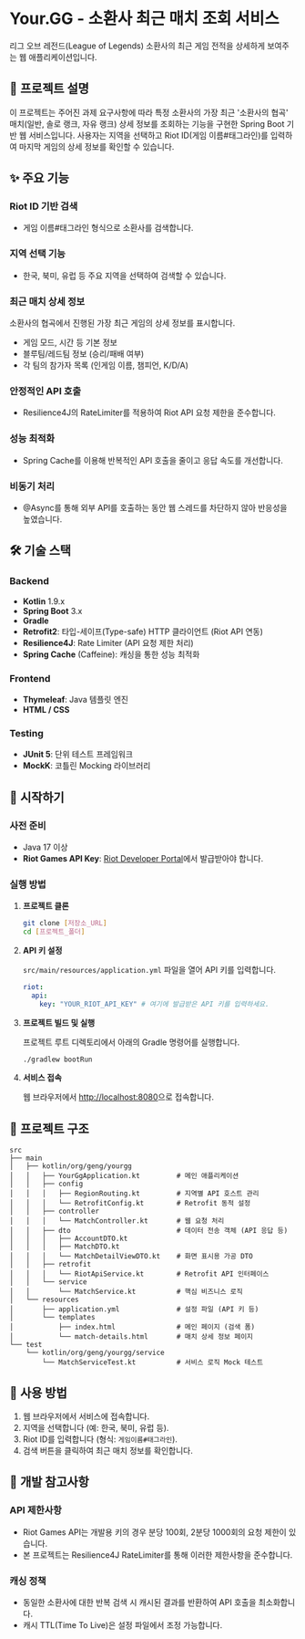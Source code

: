 # Your.GG - 소환사 최근 매치 조회 서비스

리그 오브 레전드(League of Legends) 소환사의 최근 게임 전적을 상세하게 보여주는 웹 애플리케이션입니다.

## 📝 프로젝트 설명

이 프로젝트는 주어진 과제 요구사항에 따라 특정 소환사의 가장 최근 '소환사의 협곡' 매치(일반, 솔로 랭크, 자유 랭크) 상세 정보를 조회하는 기능을 구현한 Spring Boot 기반 웹 서비스입니다. 사용자는 지역을 선택하고 Riot ID(게임 이름#태그라인)를 입력하여 마지막 게임의 상세 정보를 확인할 수 있습니다.

## ✨ 주요 기능

### Riot ID 기반 검색
- 게임 이름#태그라인 형식으로 소환사를 검색합니다.

### 지역 선택 기능
- 한국, 북미, 유럽 등 주요 지역을 선택하여 검색할 수 있습니다.

### 최근 매치 상세 정보
소환사의 협곡에서 진행된 가장 최근 게임의 상세 정보를 표시합니다.
- 게임 모드, 시간 등 기본 정보
- 블루팀/레드팀 정보 (승리/패배 여부)
- 각 팀의 참가자 목록 (인게임 이름, 챔피언, K/D/A)

### 안정적인 API 호출
- Resilience4J의 RateLimiter를 적용하여 Riot API 요청 제한을 준수합니다.

### 성능 최적화
- Spring Cache를 이용해 반복적인 API 호출을 줄이고 응답 속도를 개선합니다.

### 비동기 처리
- @Async를 통해 외부 API를 호출하는 동안 웹 스레드를 차단하지 않아 반응성을 높였습니다.

## 🛠️ 기술 스택

### Backend
- **Kotlin** 1.9.x
- **Spring Boot** 3.x
- **Gradle**
- **Retrofit2**: 타입-세이프(Type-safe) HTTP 클라이언트 (Riot API 연동)
- **Resilience4J**: Rate Limiter (API 요청 제한 처리)
- **Spring Cache** (Caffeine): 캐싱을 통한 성능 최적화

### Frontend
- **Thymeleaf**: Java 템플릿 엔진
- **HTML / CSS**

### Testing
- **JUnit 5**: 단위 테스트 프레임워크
- **MockK**: 코틀린 Mocking 라이브러리

## 🚀 시작하기

### 사전 준비
- Java 17 이상
- **Riot Games API Key**: [Riot Developer Portal](https://developer.riotgames.com/)에서 발급받아야 합니다.

### 실행 방법

1. **프로젝트 클론**
   ```bash
   git clone [저장소_URL]
   cd [프로젝트_폴더]
   ```

2. **API 키 설정**

   `src/main/resources/application.yml` 파일을 열어 API 키를 입력합니다.
   ```yaml
   riot:
     api:
       key: "YOUR_RIOT_API_KEY" # 여기에 발급받은 API 키를 입력하세요.
   ```

3. **프로젝트 빌드 및 실행**

   프로젝트 루트 디렉토리에서 아래의 Gradle 명령어를 실행합니다.
   ```bash
   ./gradlew bootRun
   ```

4. **서비스 접속**

   웹 브라우저에서 [http://localhost:8080](http://localhost:8080)으로 접속합니다.

## 📁 프로젝트 구조

```
src
├── main
│   ├── kotlin/org/geng/yourgg
│   │   ├── YourGgApplication.kt         # 메인 애플리케이션
│   │   ├── config
│   │   │   ├── RegionRouting.kt         # 지역별 API 호스트 관리
│   │   │   └── RetrofitConfig.kt        # Retrofit 동적 설정
│   │   ├── controller
│   │   │   └── MatchController.kt       # 웹 요청 처리
│   │   ├── dto                          # 데이터 전송 객체 (API 응답 등)
│   │   │   ├── AccountDTO.kt
│   │   │   ├── MatchDTO.kt
│   │   │   └── MatchDetailViewDTO.kt    # 화면 표시용 가공 DTO
│   │   ├── retrofit
│   │   │   └── RiotApiService.kt        # Retrofit API 인터페이스
│   │   └── service
│   │       └── MatchService.kt          # 핵심 비즈니스 로직
│   └── resources
│       ├── application.yml              # 설정 파일 (API 키 등)
│       └── templates
│           ├── index.html               # 메인 페이지 (검색 폼)
│           └── match-details.html       # 매치 상세 정보 페이지
└── test
    └── kotlin/org/geng/yourgg/service
        └── MatchServiceTest.kt          # 서비스 로직 Mock 테스트
```

## 📖 사용 방법

1. 웹 브라우저에서 서비스에 접속합니다.
2. 지역을 선택합니다 (예: 한국, 북미, 유럽 등).
3. Riot ID를 입력합니다 (형식: `게임이름#태그라인`).
4. 검색 버튼을 클릭하여 최근 매치 정보를 확인합니다.

## 🔧 개발 참고사항

### API 제한사항
- Riot Games API는 개발용 키의 경우 분당 100회, 2분당 1000회의 요청 제한이 있습니다.
- 본 프로젝트는 Resilience4J RateLimiter를 통해 이러한 제한사항을 준수합니다.

### 캐싱 정책
- 동일한 소환사에 대한 반복 검색 시 캐시된 결과를 반환하여 API 호출을 최소화합니다.
- 캐시 TTL(Time To Live)은 설정 파일에서 조정 가능합니다.
